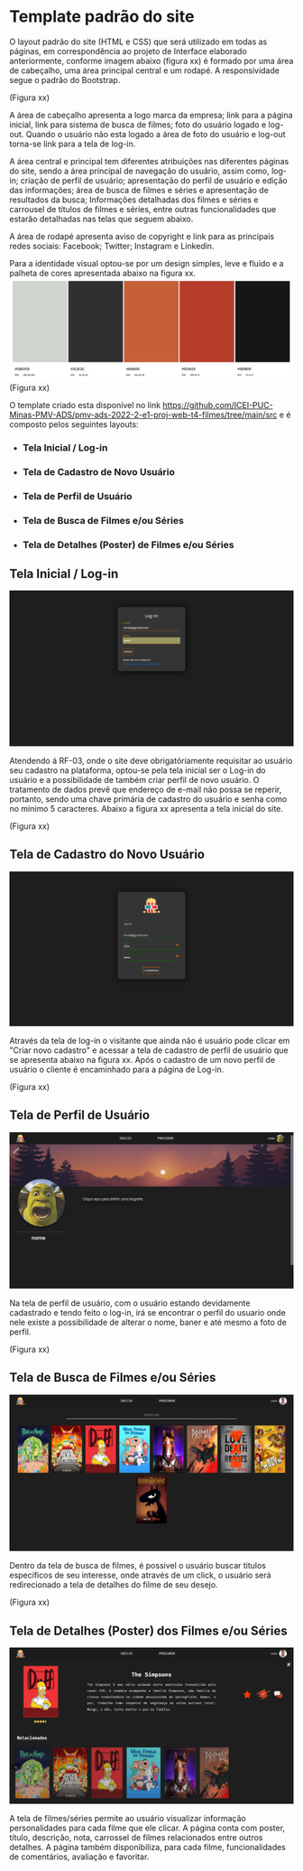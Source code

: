 # Template padrão do site

O layout padrão do site (HTML e CSS) que será utilizado em todas as páginas, em correspondência ao projeto de Interface elaborado anteriormente, conforme imagem abaixo (figura xx) é formado por uma área de cabeçalho, uma área principal central e um rodapé. A responsividade segue o padrão do Bootstrap.


(Figura xx)

A área de cabeçalho apresenta a logo marca da empresa; link para a página inicial, link para sistema de busca de filmes; foto do usuário logado e log-out. Quando o usuário não esta logado a área de foto do usuário e log-out torna-se link para a tela de log-in.

A área central e principal tem diferentes atribuições nas diferentes páginas do site, sendo a área principal de navegação do usuário, assim como, log-in; criação de perfil de usuário; apresentação do perfil de usuário e edição das informações; área de busca de filmes e séries e apresentação de resultados da busca; Informações detalhadas dos filmes e séries e carrousel de títulos de filmes e séries, entre outras funcionalidades que estarão detalhadas nas telas que seguem abaixo.

A área de rodapé apresenta aviso de copyright e link para as principais redes sociais: Facebook; Twitter; Instagram e Linkedin.

Para a identidade visual optou-se por um design simples, leve e fluido e a palheta de cores apresentada abaixo na figura xx.
    ![Foto representativa](https://github.com/ICEI-PUC-Minas-PMV-ADS/pmv-ads-2022-2-e1-proj-web-t4-filmes/blob/main/docs/img/Palheta_Cores_Site_Abobe.jpg)
    (Figura xx)

O template criado esta disponível no link https://github.com/ICEI-PUC-Minas-PMV-ADS/pmv-ads-2022-2-e1-proj-web-t4-filmes/tree/main/src e é composto pelos seguintes layouts:

 + ### Tela Inicial / Log-in
 + ### Tela de Cadastro de Novo Usuário
 + ### Tela de Perfil de Usuário
 + ### Tela de Busca de Filmes e/ou Séries
 + ### Tela de Detalhes (Poster) de Filmes e/ou Séries

## Tela Inicial / Log-in

![login_page](https://github.com/ICEI-PUC-Minas-PMV-ADS/pmv-ads-2022-2-e1-proj-web-t4-filmes/blob/main/docs/img/login_page.png)

Atendendo á RF-03, onde o site deve obrigatóriamente requisitar ao usuário seu cadastro na plataforma, optou-se pela tela inicial ser o Log-in do usuário e a possibilidade de também criar perfil de novo usuário. O tratamento de dados prevê que endereço de e-mail não possa se reperir, portanto, sendo uma chave primária de cadastro do usuário e senha como no mínimo 5 caracteres. Abaixo a figura xx apresenta a tela inicial do site.


(Figura xx)

## Tela de Cadastro do Novo Usuário

![register_page](https://github.com/ICEI-PUC-Minas-PMV-ADS/pmv-ads-2022-2-e1-proj-web-t4-filmes/blob/main/docs/img/register_page.png)

Através da tela de log-in o visitante que ainda não é usuário pode clicar em "Criar novo cadastro" e acessar a tela de cadastro de perfil de usuário que se apresenta abaixo na figura xx. Após o cadastro de um novo perfil de usuário o cliente é encaminhado para a página de Log-in.


(Figura xx)

## Tela de Perfil de Usuário

![profile_page](https://github.com/ICEI-PUC-Minas-PMV-ADS/pmv-ads-2022-2-e1-proj-web-t4-filmes/blob/main/docs/img/profile_page.png)

Na tela de perfil de usuário, com o usuário estando devidamente cadastrado e tendo feito o log-in, irá se encontrar o perfil do usuario onde nele existe a possibilidade de alterar o nome, baner e até mesmo a foto de perfil.


(Figura xx)

## Tela de Busca de Filmes e/ou Séries

![search_page](https://github.com/ICEI-PUC-Minas-PMV-ADS/pmv-ads-2022-2-e1-proj-web-t4-filmes/blob/main/docs/img/search_page.png)

Dentro da tela de busca de filmes, é possivel o usuário buscar titulos especificos de seu interesse, onde através de um click, o usuário será redirecionado a tela de detalhes do filme de seu desejo.

(Figura xx)

## Tela de Detalhes (Poster) dos Filmes e/ou Séries

![Movie Page](https://github.com/ICEI-PUC-Minas-PMV-ADS/pmv-ads-2022-2-e1-proj-web-t4-filmes/blob/main/docs/img/movie_page.png)

A tela de filmes/séries permite ao usuário visualizar informação personalidades para cada filme que ele clicar. A página conta com poster, título, descrição, nota, carrossel de filmes relacionados entre outros detalhes. A página também disponibiliza, para cada filme, funcionalidades de comentários, avaliação e favoritar.

